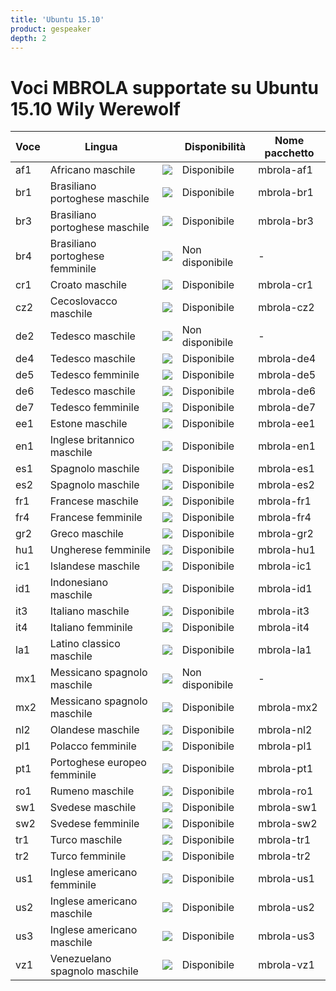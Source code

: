 ```yaml
---
title: 'Ubuntu 15.10'
product: gespeaker
depth: 2
---
```


# Voci MBROLA supportate su Ubuntu 15.10 Wily Werewolf

| **Voce**  | **Lingua**                      |                             | **Disponibilità** | **Nome pacchetto**  |
| --------- | ------------------------------- | --------------------------- | ----------------- | ------------------- |
| af1       | Africano maschile               | ![](/resources/gtk-yes.png) | Disponibile       | mbrola-af1          |
| br1       | Brasiliano portoghese maschile  | ![](/resources/gtk-yes.png) | Disponibile       | mbrola-br1          |
| br3       | Brasiliano portoghese maschile  | ![](/resources/gtk-yes.png) | Disponibile       | mbrola-br3          |
| br4       | Brasiliano portoghese femminile | ![](/resources/gtk-no.png)  | Non disponibile   | -                   |
| cr1       | Croato maschile                 | ![](/resources/gtk-yes.png) | Disponibile       | mbrola-cr1          |
| cz2       | Cecoslovacco maschile           | ![](/resources/gtk-yes.png) | Disponibile       | mbrola-cz2          |
| de2       | Tedesco maschile                | ![](/resources/gtk-no.png)  | Non disponibile   | -                   |
| de4       | Tedesco maschile                | ![](/resources/gtk-yes.png) | Disponibile       | mbrola-de4          |
| de5       | Tedesco femminile               | ![](/resources/gtk-yes.png) | Disponibile       | mbrola-de5          |
| de6       | Tedesco maschile                | ![](/resources/gtk-yes.png) | Disponibile       | mbrola-de6          |
| de7       | Tedesco femminile               | ![](/resources/gtk-yes.png) | Disponibile       | mbrola-de7          |
| ee1       | Estone maschile                 | ![](/resources/gtk-yes.png) | Disponibile       | mbrola-ee1          |
| en1       | Inglese britannico maschile     | ![](/resources/gtk-yes.png) | Disponibile       | mbrola-en1          |
| es1       | Spagnolo maschile               | ![](/resources/gtk-yes.png) | Disponibile       | mbrola-es1          |
| es2       | Spagnolo maschile               | ![](/resources/gtk-yes.png) | Disponibile       | mbrola-es2          |
| fr1       | Francese maschile               | ![](/resources/gtk-yes.png) | Disponibile       | mbrola-fr1          |
| fr4       | Francese femminile              | ![](/resources/gtk-yes.png) | Disponibile       | mbrola-fr4          |
| gr2       | Greco maschile                  | ![](/resources/gtk-yes.png) | Disponibile       | mbrola-gr2          |
| hu1       | Ungherese femminile             | ![](/resources/gtk-yes.png) | Disponibile       | mbrola-hu1          |
| ic1       | Islandese maschile              | ![](/resources/gtk-yes.png) | Disponibile       | mbrola-ic1          |
| id1       | Indonesiano maschile            | ![](/resources/gtk-yes.png) | Disponibile       | mbrola-id1          |
| it3       | Italiano maschile               | ![](/resources/gtk-yes.png) | Disponibile       | mbrola-it3          |
| it4       | Italiano femminile              | ![](/resources/gtk-yes.png) | Disponibile       | mbrola-it4          |
| la1       | Latino classico maschile        | ![](/resources/gtk-yes.png) | Disponibile       | mbrola-la1          |
| mx1       | Messicano spagnolo maschile     | ![](/resources/gtk-no.png)  | Non disponibile   | -                   |
| mx2       | Messicano spagnolo maschile     | ![](/resources/gtk-yes.png) | Disponibile       | mbrola-mx2          |
| nl2       | Olandese maschile               | ![](/resources/gtk-yes.png) | Disponibile       | mbrola-nl2          |
| pl1       | Polacco femminile               | ![](/resources/gtk-yes.png) | Disponibile       | mbrola-pl1          |
| pt1       | Portoghese europeo femminile    | ![](/resources/gtk-yes.png) | Disponibile       | mbrola-pt1          |
| ro1       | Rumeno maschile                 | ![](/resources/gtk-yes.png) | Disponibile       | mbrola-ro1          |
| sw1       | Svedese maschile                | ![](/resources/gtk-yes.png) | Disponibile       | mbrola-sw1          |
| sw2       | Svedese femminile               | ![](/resources/gtk-yes.png) | Disponibile       | mbrola-sw2          |
| tr1       | Turco maschile                  | ![](/resources/gtk-yes.png) | Disponibile       | mbrola-tr1          |
| tr2       | Turco femminile                 | ![](/resources/gtk-yes.png) | Disponibile       | mbrola-tr2          |
| us1       | Inglese americano femminile     | ![](/resources/gtk-yes.png) | Disponibile       | mbrola-us1          |
| us2       | Inglese americano maschile      | ![](/resources/gtk-yes.png) | Disponibile       | mbrola-us2          |
| us3       | Inglese americano maschile      | ![](/resources/gtk-yes.png) | Disponibile       | mbrola-us3          |
| vz1       | Venezuelano spagnolo maschile   | ![](/resources/gtk-yes.png) | Disponibile       | mbrola-vz1          |
